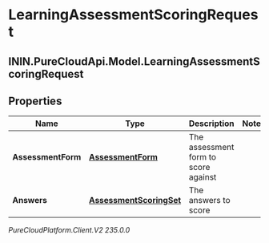 # LearningAssessmentScoringRequest

## ININ.PureCloudApi.Model.LearningAssessmentScoringRequest

## Properties

|Name | Type | Description | Notes|
|------------ | ------------- | ------------- | -------------|
| **AssessmentForm** | [**AssessmentForm**](AssessmentForm) | The assessment form to score against | |
| **Answers** | [**AssessmentScoringSet**](AssessmentScoringSet) | The answers to score | |



_PureCloudPlatform.Client.V2 235.0.0_
